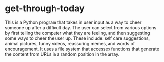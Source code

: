 # get-through-today
This is a Python program that takes in user input as a way to cheer someone up after a difficult day. The user can select from various options by first telling the computer what they are feeling, and then suggesting some ways to cheer the user up. These include: self care suggestions, animal pictures, funny videos, reassuring memes, and words of encouragement. It uses a file system that accesses functions that generate the content from URLs in a random position in the array. 
